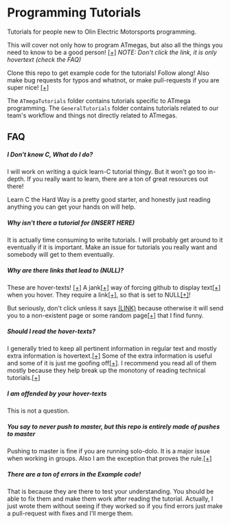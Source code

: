 # Programming Tutorials
Tutorials for people new to Olin Electric Motorsports programming.

This will cover not only how to program ATmegas, but also all the things you need to know to be a good person! [[+]](NULL "Well, not really. They will probably make you a worse person") 
*NOTE: Don't click the link, it is only hovertext (check the FAQ)*

Clone this repo to get example code for the tutorials! Follow along! Also make bug requests for typos and whatnot, or make pull-requests if you are super nice! [[+]](NULL "<3")

The `ATmegaTutorials` folder contains tutorials specific to ATmega programming. The `GeneralTutorials` folder contains tutorials related to our team's workflow and things not directly related to ATmegas.

## FAQ
##### I Don't know C, What do I do?
I will work on writing a quick learn-C tutorial thingy. But it won't go too in-depth. If you really want to learn, there are a ton of great resources out there!

Learn C the Hard Way is a pretty good starter, and honestly just reading anything you can get your hands on will help.

##### Why isn't there a tutorial for (INSERT HERE)
It is actually time consuming to write tutorials. I will probably get around to it eventually if it is important. Make an issue for tutorials you really want and somebody will get to them eventually.

##### Why are there links that lead to (NULL)?
These are hover-texts! [[+]](NULL "Hi I am hovertext") A jank[[+]](null "So jank") way of forcing github to display text[[+]](null "Like me!") when you hover. They require a link[[+]](null "Woops! Not a link"), so that is set to NULL[[+]](null "Null is not a valid link so it breaks! Don't click it!")! 

But seriously, don't click unless it says [(LINK)](https://www.youtube.com/watch?v=dQw4w9WgXcQ "See, you can click now!") because otherwise it will send you to a non-existent page or some random page[[+]](http://www.findtheinvisiblecow.com/ "cow? Cow? COW! COW! COW COW COW!!!!") that I find funny.

##### Should I read the hover-texts?
I generally tried to keep all pertinent information in regular text and mostly extra information is hovertext.[[+]](null "Like the fact that I used to own a rabbit.") Some of the extra information is useful and some of it is just me goofing off[[+]](null "I am a serious person and I demand respect!"). I recommend you read all of them mostly because they help break up the monotony of reading technical tutorials.[[+]](null "They are like novels that don't have a plot and kinda just spend the entire book describing the room the main character is sitting in at a great depth.")

##### I am offended by your hover-texts
This is not a question. 

##### You say to never push to master, but *this* repo is entirely made of pushes to master
Pushing to master is fine if you are running solo-dolo. It is a major issue when working in groups. Also I am the exception that proves the rule.[[+]](null "Not only does this argument not make sense, but I also break things all the time by pushing to Master. I also delete data files at my work all the time by accident. My work just tends to be net-positive that people keep me around, at least for now.")

##### There are a ton of errors in the Example code!
That is because they are there to test your understanding. You should be able to fix them and make them work after reading the tutorial. Actually, I just wrote them without seeing if they worked so if you find errors just make a pull-request with fixes and I'll merge them.

